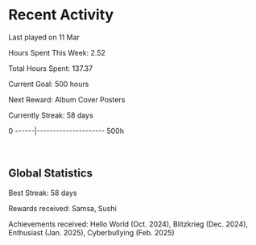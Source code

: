 # Recent Activity
Last played on 11 Mar  

Hours Spent This Week: 2.52  

Total Hours Spent: 137.37  

Current Goal: 500 hours  

Next Reward: Album Cover Posters 

Currently Streak: 58 days 

0 ------|--------------------- 500h  
<br><br>

## Global Statistics
Best Streak: 58 days

Rewards received: Samsa, Sushi

Achievements received: Hello World (Oct. 2024), Blitzkrieg (Dec. 2024), Enthusiast (Jan. 2025), Cyberbullying (Feb. 2025)
